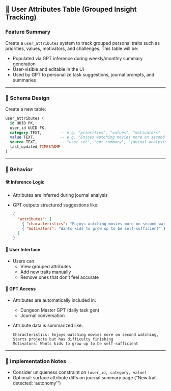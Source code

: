 ## 🧠 User Attributes Table (Grouped Insight Tracking)

### Feature Summary

Create a `user_attributes` system to track grouped personal traits such as priorities, values, motivators, and challenges. This table will be:

- Populated via GPT inference during weekly/monthly summary generation
- User-visible and editable in the UI
- Used by GPT to personalize task suggestions, journal prompts, and summaries

---

### 📐 Schema Design

Create a new table:

```sql
user_attributes (
  id UUID PK,
  user_id UUID FK,
  category TEXT,        -- e.g. "priorities", "values", "motivators"
  value TEXT,           -- e.g. "Enjoys watching movies more on second watching"
  source TEXT,          -- "user_set", "gpt_summary", "journal_analysis"
  last_updated TIMESTAMP
)
```

---

### 🧭 Behavior

#### 🛠 Inference Logic

- Attributes are inferred during journal analysis
- GPT outputs structured suggestions like:

  ```json
  {
    "attributes": [
      { "characteristics": "Enjoys watching movies more on second watching" },
      { "motivators": "Wants kids to grow up to be self-sufficient" }
    ]
  }
  ```

#### 👤 User Interface

- Users can:
  - View grouped attributes
  - Add new traits manually
  - Remove ones that don’t feel accurate

#### 🤖 GPT Access

- Attributes are automatically included in:
  - Dungeon Master GPT (daily task gen)
  - Journal conversation

- Attribute data is summarized like:

  ```
  Characteristics: Enjoys watching movies more on second watching, Starts projects but has difficulty finishing
  Motivators: Wants kids to grow up to be self-sufficient
  ```

---

### 🧪 Implementation Notes

- Consider uniqueness constraint on `(user_id, category, value)`
- Optional: surface attribute diffs on journal summary page (“New trait detected: ‘autonomy’”)
